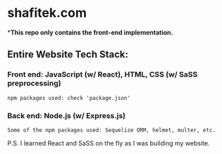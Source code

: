 # shafitek.com

***This repo only contains the front-end implementation.**

## Entire Website Tech Stack: 
### Front end: JavaScript (w/ React), HTML, CSS (w/ SaSS preprocessing)
    npm packages used: check 'package.json'
### Back end: Node.js (w/ Express.js)
    Some of the npm packages used: Sequelize ORM, helmet, multer, etc.

P.S. I learned React and SaSS on the fly as I was building my website.